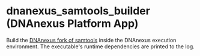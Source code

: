 <!-- dx-header -->
# dnanexus_samtools_builder (DNAnexus Platform App)
<!-- /dx-header -->

Build the [DNAnexus fork of samtools](https://github.com/dnanexus/samtools)
inside the DNAnexus execution environment. The executable's runtime
dependencies are printed to the log.

<!--
TODO: This app directory was automatically generated by dx-app-wizard;
please edit this Readme.md file to include essential documentation about
your app that would be helpful to users. (Also see the
Readme.developer.md.) Once you're done, you can remove these TODO
comments.

For more info, see https://wiki.dnanexus.com/Developer-Portal.
-->

